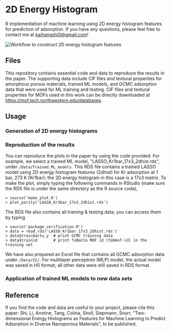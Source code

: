 # 2D Energy Histogram
R implementation of machine learning using 2D energy histogram features for prediction of adsorption. If you have any questions, please feel free to contact me at kaihangshi0@gmail.com!<br/>

![Workflow to construct 2D energy histogram features](https://github.com/snurr-group/2D-energy-histogram/blob/main/feature_engineering_scheme.jpg)

## Files
This repository contains essential code and data to reproduce the results in the paper. The supporting data include CIF files and textural properties for amorphous porous materials, trained ML models, and GCMC adsorption data that were used for ML training and testing. CIF files and textural properties for MOFs used in this work can be directly downloaded at https://mof.tech.northwestern.edu/databases.

## Usage
### Generation of 2D energy histograms




### Reproduction of the results
You can reproduce the plots in the paper by using the code provided. For example, we select a trained ML model, "LASSO_Kr1bar_17x3_2dhist.rds", under ```/Data/Trained_ML_models```. This RDS file contains a trained LASSO model using 2D energy histogram features (2dhist) for Kr adsorption at 1 bar, 273 K (Kr1bar); the 2D energy histogram in this case is a 17x3 matrix. To make the plot, simply typing the following commands in RStudio (make sure the RDS file is under the same directory as the R source code),
```
> source('make_plot.R')
> plot_parity('LASSO_Kr1bar_17x3_2dhist.rds')
```
The RDS file also contains all training & testing data; you can access them by typing
```
> source('package_verification.R')
> data = read_rds('LASSO_Kr1bar_17x3_2dhist.rds')
> data$train$actu_y  # print GCMC training data
> data$trainid       # print ToBaCCo MOF id (tobmof-id) in the training set
```
We have also prepared an Excel file that contains all GCMC adsorption data under ```/Data/SI/```. For multilayer perceptron (MLP) model, the actual model was saved in H5 format, all other data were still saved in RDS format.

### Application of trained ML models to new data sets



## Reference
If you find the code and data are useful to your project, please cite this paper: 
Shi, Li, Anstine, Tang, Colina, Sholl, Siepmann, Snurr, "Two-dimensional Energy Histograms as Features for Machine Learning to Predict Adsorption in Diverse Nanoporous Materials", to be published.
